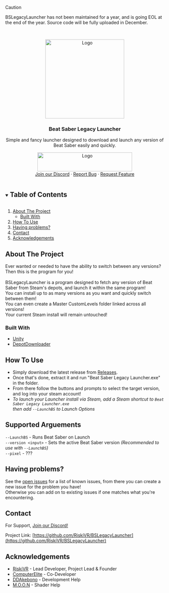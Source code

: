 <!--
*** Thanks for checking out the Best-README-Template. If you have a suggestion
*** that would make this better, please fork the repo and create a pull request
*** or simply open an issue with the tag "enhancement".
*** Thanks again! Now go create something AMAZING! :D
***
***
***
*** To avoid retyping too much info. Do a search and replace for the following:
*** github_username, repo_name, twitter_handle, email, project_title, project_description
-->



<!-- PROJECT SHIELDS -->
<!--
*** I'm using markdown "reference style" links for readability.
*** Reference links are enclosed in brackets [ ] instead of parentheses ( ).
*** See the bottom of this document for the declaration of the reference variables
*** for contributors-url, forks-url, etc. This is an optional, concise syntax you may use.
*** https://www.markdownguide.org/basic-syntax/#reference-style-links
-->

> [!CAUTION]
> BSLegacyLauncher has not been maintained for a year, and is going EOL at the end of the year.
> Source code will be fully uploaded in December.

<!-- PROJECT LOGO -->
<br />
<p align="center">
  <a href="https://github.com/RiskiVR/BSLegacyLauncher">
    <img src="https://github.com/RiskiVR/BSLegacyLauncher/blob/media/readme/block.png" alt="Logo" width="250" height="250">
  </a>

  <h3 align="center">Beat Saber Legacy Launcher</h3>

  <p align="center">
    Simple and fancy launcher designed to download and launch any version of Beat Saber easily and quickly.
    <br />
      <p align="center">
      <a href="https://github.com/RiskiVR/BSLegacyLauncher/releases/latest/download/BSLegacyLauncher.zip">
      <img src="https://github.com/RiskiVR/BSLegacyLauncher/blob/media/readme/BSLegacyDownload.png" alt="Logo" width="300" height="60">
    <br />
    <a href="https://discord.gg/MrwMx5e">Join our Discord</a>
    ·
    <a href="https://github.com/RiskiVR/BSLegacyLauncher/issues">Report Bug</a>
    ·
    <a href="https://github.com/RiskiVR/BSLegacyLauncher/issues">Request Feature</a>
  </p>
</p>


<!-- TABLE OF CONTENTS -->
<details open="open">
  <summary><h2 style="display: inline-block">Table of Contents</h2></summary>
  <ol>
    <li>
      <a href="#about-the-project">About The Project</a>
      <ul>
        <li><a href="#built-with">Built With</a></li>
      </ul>
    </li>
    <li>
      <a href="#how-to-use">How To Use</a>
    </li>
    <li><a href="#having-problems">Having problems?</a></li>
    <li><a href="#contact">Contact</a></li>
    <li><a href="#acknowledgements">Acknowledgements</a></li>
  </ol>
</details>


<!-- ABOUT THE PROJECT -->
## About The Project

Ever wanted or needed to have the ability to switch between any versions? Then this is the program for you!
<br/>
<br/>BSLegacyLauncher is a program designed to fetch any version of Beat Saber from Steam's depots, and launch it within the same program! 
<br/>You can install up to as many versions as you want and quickly switch between them!
<br/>You can even create a Master CustomLevels folder linked across all versions!
<br/>Your current Steam install will remain untouched!

### Built With

* [Unity](https://unity.com/)
* [DepotDownloader](https://github.com/SteamRE/DepotDownloader)

<!-- GETTING STARTED -->
## How To Use

 - Simply download the latest release from [Releases](https://github.com/RiskiVR/BSLegacyLauncher/releases/latest).
 - Once that's done, extract it and run "Beat Saber Legacy Launcher.exe" in the folder.
 - From there follow the buttons and prompts to select the target version, and log into your steam account!
 - *To launch your Launcher install via Steam, add a Steam shortcut to `Beat Saber Legacy Launcher.exe` 
  </br> then add `--LaunchBS` to Launch Options*
  
  <!-- SUPPORTED ARGUEMENTS -->
## Supported Arguements

`--LaunchBS` - Runs Beat Saber on Launch
<br/>`--version <input>` - Sets the active Beat Saber version *(Recommended to use with `--LaunchBS`)*
<br/>`--pixel` - ???


<!-- ROADMAP -->
## Having problems?

See the [open issues](https://github.com/RiskiVR/BSLegacyLauncher/issues) for a list of known issues, from there you can create a new issue for the problem you have!
</br>Otherwise you can add on to existing issues if one matches what you're encountering.


<!-- CONTACT -->
## Contact

For Support, [Join our Discord!](https://discord.gg/MrwMx5e)

Project Link: [https://github.com/RiskiVR/BSLegacyLauncher](https://github.com/RiskiVR/BSLegacyLauncher)


<!-- ACKNOWLEDGEMENTS -->
## Acknowledgements

* [RiskiVR](https://www.riskivr.com) - Lead Developer, Project Lead & Founder
* [ComputerElite](https://computerelite.github.io/) - Co-Developer
* [DDAkebono](https://potato.moe) - Development Help
* [M.O.O.N](https://www.youtube.com/channel/UC6pqxF0s6FSu6oVm-70lzqQ) - Shader Help
